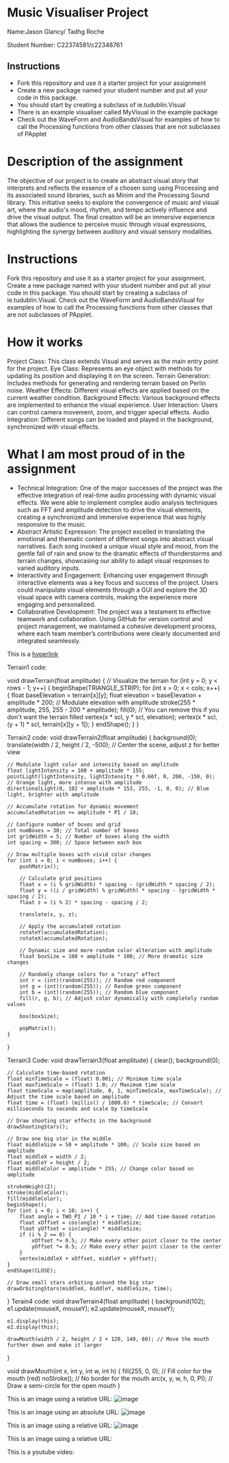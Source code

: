 # Music Visualiser Project

Name:Jason Glancy/ Tadhg Roche

Student Number: C22374581/c22348761

## Instructions
- Fork this repository and use it a starter project for your assignment
- Create a new package named your student number and put all your code in this package.
- You should start by creating a subclass of ie.tudublin.Visual
- There is an example visualiser called MyVisual in the example package
- Check out the WaveForm and AudioBandsVisual for examples of how to call the Processing functions from other classes that are not subclasses of PApplet

# Description of the assignment
The objective of our project is to create an abstract visual story that interprets and reflects the essence of a chosen song using Processing and its associated sound libraries, such as Minim and the Processing Sound library. This initiative seeks to explore the convergence of music and visual art, where the audio's mood, rhythm, and tempo actively influence and drive the visual output. The final creation will be an immersive experience that allows the audience to perceive music through visual expressions, highlighting the synergy between auditory and visual sensory modalities.
# Instructions
Fork this repository and use it as a starter project for your assignment.
Create a new package named with your student number and put all your code in this package.
You should start by creating a subclass of ie.tudublin.Visual.
Check out the WaveForm and AudioBandsVisual for examples of how to call the Processing functions from other classes that are not subclasses of PApplet.
# How it works

 Project Class: This class extends Visual and serves as the main entry point for the project.
Eye Class: Represents an eye object with methods for updating its position and displaying it on the screen.
Terrain Generation: Includes methods for generating and rendering terrain based on Perlin noise.
Weather Effects: Different visual effects are applied based on the current weather condition.
Background Effects: Various background effects are implemented to enhance the visual experience.
User Interaction: Users can control camera movement, zoom, and trigger special effects.
Audio Integration: Different songs can be loaded and played in the background, synchronized with visual effects.



# What I am most proud of in the assignment
- Technical Integration: One of the major successes of the project was the effective integration of real-time audio processing with dynamic visual effects. We were able to implement complex audio analysis techniques such as FFT and amplitude detection to drive the visual elements, creating a synchronized and immersive experience that was highly responsive to the music.
- Abstract Artistic Expression: The project excelled in translating the emotional and thematic content of different songs into abstract visual narratives. Each song invoked a unique visual style and mood, from the gentle fall of rain and snow to the dramatic effects of thunderstorms and terrain changes, showcasing our ability to adapt visual responses to varied auditory inputs.
- Interactivity and Engagement: Enhancing user engagement through interactive elements was a key focus and success of the project. Users could manipulate visual elements through a GUI and explore the 3D visual space with camera controls, making the experience more engaging and personalized.
- Collaborative Development: The project was a testament to effective teamwork and collaboration. Using GitHub for version control and project management, we maintained a cohesive development process, where each team member’s contributions were clearly documented and integrated seamlessly.




This is a [hyperlink](http://bryanduggan.org)


Terrain1 code:

void drawTerrain(float amplitude) {
    // Visualize the terrain
    for (int y = 0; y < rows - 1; y++) {
        beginShape(TRIANGLE_STRIP);
        for (int x = 0; x < cols; x++) {
            float baseElevation = terrain[x][y];
            float elevation = baseElevation + amplitude * 200; // Modulate elevation with amplitude
            stroke(255 * amplitude, 255, 255 - 200 * amplitude);
            fill(0); // You can remove this if you don't want the terrain filled
            vertex(x * scl, y * scl, elevation);
            vertex(x * scl, (y + 1) * scl, terrain[x][y + 1]);
        }
        endShape();
    }
}

Terrain2 code:
void drawTerrain2(float amplitude) {
    background(0);
    translate(width / 2, height / 2, -500); // Center the scene, adjust z for better view

    // Modulate light color and intensity based on amplitude
    float lightIntensity = 100 + amplitude * 155;
    pointLight(lightIntensity, lightIntensity * 0.66f, 0, 200, -150, 0); // Orange light, more intense with amplitude
    directionalLight(0, 102 + amplitude * 153, 255, -1, 0, 0); // Blue light, brighter with amplitude

    // Accumulate rotation for dynamic movement
    accumulatedRotation += amplitude * PI / 10;

    // Configure number of boxes and grid
    int numBoxes = 30; // Total number of boxes
    int gridWidth = 5; // Number of boxes along the width
    int spacing = 300; // Space between each box

    // Draw multiple boxes with vivid color changes
    for (int i = 0; i < numBoxes; i++) {
        pushMatrix();

        // Calculate grid positions
        float x = (i % gridWidth) * spacing - (gridWidth * spacing / 2);
        float y = ((i / gridWidth) % gridWidth) * spacing - (gridWidth * spacing / 2);
        float z = (i % 2) * spacing - spacing / 2;

        translate(x, y, z);

        // Apply the accumulated rotation
        rotateY(accumulatedRotation);
        rotateX(accumulatedRotation);

        // Dynamic size and more random color alteration with amplitude
        float boxSize = 100 + amplitude * 100; // More dramatic size changes

        // Randomly change colors for a "crazy" effect
        int r = (int)(random(255)); // Random red component
        int g = (int)(random(255)); // Random green component
        int b = (int)(random(255)); // Random blue component
        fill(r, g, b); // Adjust color dynamically with completely random values

        box(boxSize);

        popMatrix();
    }    
}

Terrain3 Code:
void drawTerrain3(float amplitude) {
    clear();
    background(0);

    // Calculate time-based rotation
    float minTimeScale = (float) 0.001; // Minimum time scale
    float maxTimeScale = (float) 1.0; // Maximum time scale
    float timeScale = map(amplitude, 0, 1, minTimeScale, maxTimeScale); // Adjust the time scale based on amplitude
    float time = (float) (millis() / 1000.0) * timeScale; // Convert milliseconds to seconds and scale by timeScale

    // Draw shooting star effects in the background
    drawShootingStars();

    // Draw one big star in the middle
    float middleSize = 50 + amplitude * 100; // Scale size based on amplitude
    float middleX = width / 2;
    float middleY = height / 2;
    float middleColor = amplitude * 255; // Change color based on amplitude

    strokeWeight(2);
    stroke(middleColor);
    fill(middleColor);
    beginShape();
    for (int i = 0; i < 10; i++) {
        float angle = TWO_PI / 10 * i + time; // Add time-based rotation
        float xOffset = cos(angle) * middleSize;
        float yOffset = sin(angle) * middleSize;
        if (i % 2 == 0) {
            xOffset *= 0.5; // Make every other point closer to the center
            yOffset *= 0.5; // Make every other point closer to the center
        }
        vertex(middleX + xOffset, middleY + yOffset);
    }
    endShape(CLOSE);

    // Draw small stars orbiting around the big star
    drawOrbitingStars(middleX, middleY, middleSize, time);
}
Terain4 code:
void drawTerrain4(float amplitude) {
    background(102);
    e1.update(mouseX, mouseY);
    e2.update(mouseX, mouseY);

    e1.display(this);
    e2.display(this);
    
    drawMouth(width / 2, height / 2 + 120, 140, 60); // Move the mouth further down and make it larger
}
    
void drawMouth(int x, int y, int w, int h) {
    fill(255, 0, 0); // Fill color for the mouth (red)
    noStroke(); // No border for the mouth
    arc(x, y, w, h, 0, PI); // Draw a semi-circle for the open mouth
}


      
   


   

This is an image using a relative URL:
![image](https://github.com/C22374581/MusicVisuals/assets/124157320/8a055eec-3141-45b4-8b82-4fb4632d26cd)




This is an image using an absolute URL:
![image](https://github.com/C22374581/MusicVisuals/assets/124157320/71b1eeda-2bcb-444e-8b74-9ed556c0f42f)




This is an image using a relative URL:
![image](https://github.com/C22374581/MusicVisuals/assets/124157320/c799a986-2bae-4041-8835-238447815c5e)


This is an image using a relative URL:


This is a youtube video:



